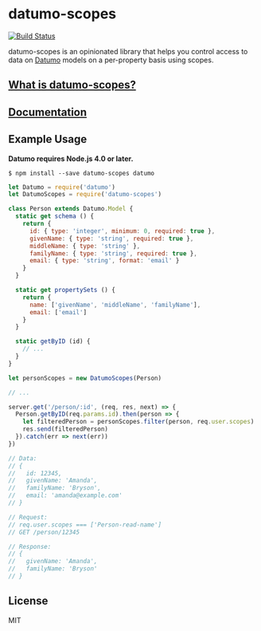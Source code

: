 # datumo-scopes

[![Build Status](https://travis-ci.org/vsimonian/datumo-scopes.svg?branch=master)](https://travis-ci.org/vsimonian/datumo-scopes)

datumo-scopes is an opinionated library that helps you control access to data on
[Datumo][datumo] models on a per-property basis using scopes.

## [What is datumo-scopes?][docs-about]

## [Documentation][docs]

## Example Usage

**Datumo requires Node.js 4.0 or later.**

```
$ npm install --save datumo-scopes datumo
```

```javascript
let Datumo = require('datumo')
let DatumoScopes = require('datumo-scopes')

class Person extends Datumo.Model {
  static get schema () {
    return {
      id: { type: 'integer', minimum: 0, required: true },
      givenName: { type: 'string', required: true },
      middleName: { type: 'string' },
      familyName: { type: 'string', required: true },
      email: { type: 'string', format: 'email' }
    }
  }

  static get propertySets () {
    return {
      name: ['givenName', 'middleName', 'familyName'],
      email: ['email']
    }
  }

  static getByID (id) {
    // ...
  }
}

let personScopes = new DatumoScopes(Person)

// ...

server.get('/person/:id', (req, res, next) => {
  Person.getByID(req.params.id).then(person => {
    let filteredPerson = personScopes.filter(person, req.user.scopes)
    res.send(filteredPerson)
  }).catch(err => next(err))
})

// Data:
// {
//   id: 12345,
//   givenName: 'Amanda',
//   familyName: 'Bryson',
//   email: 'amanda@example.com'
// }

// Request:
// req.user.scopes === ['Person-read-name']
// GET /person/12345

// Response:
// {
//   givenName: 'Amanda',
//   familyName: 'Bryson'
// }
```

## License

MIT

[datumo]: https://github.com/vsimonian/datumo
[docs]: http://datumo-scopes.readthedocs.org/en/latest/
[docs-about]: http://datumo-scopes.readthedocs.org/en/latest/about.html

